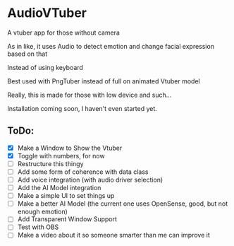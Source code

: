 # AudioVTuber
A vtuber app for those without camera

As in like, it uses Audio to detect emotion and change facial expression based on that

Instead of using keyboard

Best used with PngTuber instead of full on animated Vtuber model

Really, this is made for those with low device and such...

Installation coming soon, I haven't even started yet.


## ToDo:

- [x] Make a Window to Show the Vtuber
- [x] Toggle with numbers, for now
- [ ] Restructure this thingy
- [ ] Add some form of coherence with data class
- [ ] Add voice integration (with audio driver selection)
- [ ] Add the AI Model integration
- [ ] Make a simple UI to set things up
- [ ] Make a better AI Model (the current one uses OpenSense, good, but not enough emotion)
- [ ] Add Transparent Window Support
- [ ] Test with OBS
- [ ] Make a video about it so someone smarter than me can improve it